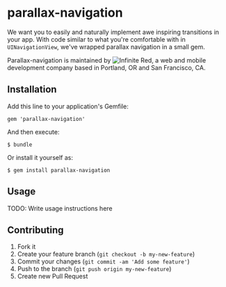 parallax-navigation
===================

We want you to easily and naturally implement awe inspiring transitions in your app.  With code similar to what you're comfortable with in `UINavigationView`, we've wrapped parallax navigation in a small gem.

Parallax-navigation is maintained by ![Infinite Red](http://infinite.red), a web and mobile development company based in Portland, OR and San Francisco, CA.

## Installation

Add this line to your application's Gemfile:

    gem 'parallax-navigation'

And then execute:

    $ bundle

Or install it yourself as:

    $ gem install parallax-navigation

## Usage

TODO: Write usage instructions here

## Contributing

1. Fork it
2. Create your feature branch (`git checkout -b my-new-feature`)
3. Commit your changes (`git commit -am 'Add some feature'`)
4. Push to the branch (`git push origin my-new-feature`)
5. Create new Pull Request
